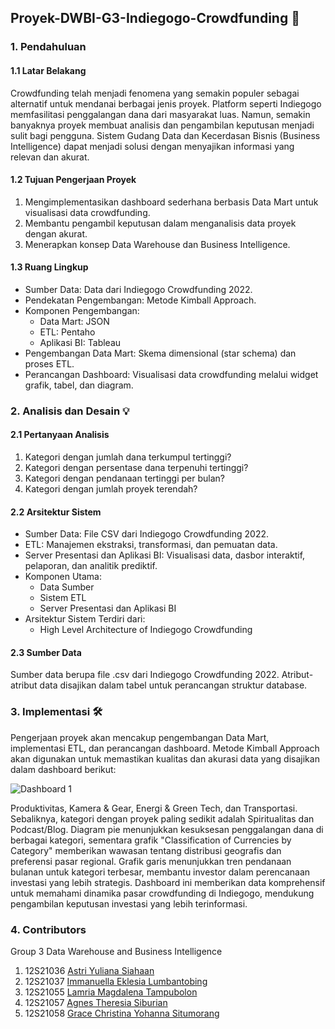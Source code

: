 ## Proyek-DWBI-G3-Indiegogo-Crowdfunding 🚀

### 1. Pendahuluan 

#### 1.1 Latar Belakang
Crowdfunding telah menjadi fenomena yang semakin populer sebagai alternatif untuk mendanai berbagai jenis proyek. Platform seperti Indiegogo memfasilitasi penggalangan dana dari masyarakat luas. Namun, semakin banyaknya proyek membuat analisis dan pengambilan keputusan menjadi sulit bagi pengguna. Sistem Gudang Data dan Kecerdasan Bisnis (Business Intelligence) dapat menjadi solusi dengan menyajikan informasi yang relevan dan akurat.

#### 1.2 Tujuan Pengerjaan Proyek
1. Mengimplementasikan dashboard sederhana berbasis Data Mart untuk visualisasi data crowdfunding.
2. Membantu pengambil keputusan dalam menganalisis data proyek dengan akurat.
3. Menerapkan konsep Data Warehouse dan Business Intelligence.

#### 1.3 Ruang Lingkup
- Sumber Data: Data dari Indiegogo Crowdfunding 2022.
- Pendekatan Pengembangan: Metode Kimball Approach.
- Komponen Pengembangan:
  - Data Mart: JSON
  - ETL: Pentaho
  - Aplikasi BI: Tableau
- Pengembangan Data Mart: Skema dimensional (star schema) dan proses ETL.
- Perancangan Dashboard: Visualisasi data crowdfunding melalui widget grafik, tabel, dan diagram.

### 2. Analisis dan Desain 💡

#### 2.1 Pertanyaan Analisis
1. Kategori dengan jumlah dana terkumpul tertinggi?
2. Kategori dengan persentase dana terpenuhi tertinggi?
3. Kategori dengan pendanaan tertinggi per bulan?
4. Kategori dengan jumlah proyek terendah?

#### 2.2 Arsitektur Sistem
- Sumber Data: File CSV dari Indiegogo Crowdfunding 2022.
- ETL: Manajemen ekstraksi, transformasi, dan pemuatan data.
- Server Presentasi dan Aplikasi BI: Visualisasi data, dasbor interaktif, pelaporan, dan analitik prediktif.
- Komponen Utama:
  - Data Sumber
  - Sistem ETL
  - Server Presentasi dan Aplikasi BI
- Arsitektur Sistem Terdiri dari:
  - High Level Architecture of Indiegogo Crowdfunding

#### 2.3 Sumber Data
Sumber data berupa file .csv dari Indiegogo Crowdfunding 2022. Atribut-atribut data disajikan dalam tabel untuk perancangan struktur database.

### 3. Implementasi 🛠️
Pengerjaan proyek akan mencakup pengembangan Data Mart, implementasi ETL, dan perancangan dashboard. Metode Kimball Approach akan digunakan untuk memastikan kualitas dan akurasi data yang disajikan dalam dashboard berikut:

![Dashboard 1](https://github.com/agnestsiburian/Proyek-DWBI-G3-Indiegogo-Crowdfunding/assets/89499270/356a900a-c376-4e08-a4f6-debedd354f75)

Produktivitas, Kamera & Gear, Energi & Green Tech, dan Transportasi. Sebaliknya, kategori dengan proyek paling sedikit adalah Spiritualitas dan Podcast/Blog. Diagram pie menunjukkan kesuksesan penggalangan dana di berbagai kategori, sementara grafik "Classification of Currencies by Category" memberikan wawasan tentang distribusi geografis dan preferensi pasar regional. Grafik garis menunjukkan tren pendanaan bulanan untuk kategori terbesar, membantu investor dalam perencanaan investasi yang lebih strategis. Dashboard ini memberikan data komprehensif untuk memahami dinamika pasar crowdfunding di Indiegogo, mendukung pengambilan keputusan investasi yang lebih terinformasi.

### 4. Contributors
Group 3 Data Warehouse and Business Intelligence
1. 12S21036 [Astri Yuliana Siahaan ](github.com/astri016)
2. 12S21037 [Immanuella Eklesia Lumbantobing](github.com/immanuella793)
3. 12S21055 [Lamria Magdalena Tampubolon](github.com/lamriatamp)
4. 12S21057 [Agnes Theresia Siburian](github.com/agnestsiburian)
5. 12S21058 [Grace Christina Yohanna Situmorang](github.com/gracesitumorang)

